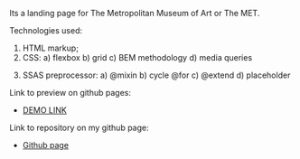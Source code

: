 Its a landing page for The Metropolitan Museum of Art or The MET.

Technologies used:
1. HTML markup;
2. CSS:
  a) flexbox
  b) grid
  c) BEM methodology
  d) media queries
3) SSAS preprocessor:
  a) @mixin
  b) cycle @for
  c) @extend
  d) placeholder

Link to preview on github pages:
- [DEMO LINK](https://MykolaKaradzha.github.io/layout_miami/)

Link to repository on my github page:
- [Github page](https://github.com/MykolaKaradzha/layout_miami)

